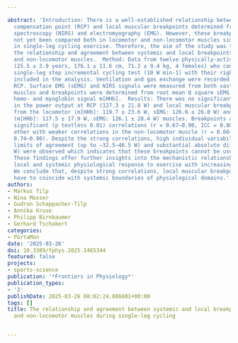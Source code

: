 ---
abstract: 'Introduction: There is a well-established relationship between the respiratory
  compensation point (RCP) and local muscular breakpoints determined from near-infrared
  spectroscopy (NIRS) and electromyography (EMG). However, these breakpoints have
  not yet been compared both in locomotor and non-locomotor muscles simultaneously
  in single-leg cycling exercise. Therefore, the aim of the study was to investigate
  the relationship and agreement between systemic and local breakpoints in locomotor
  and non-locomotor muscles.  Method: Data from twelve physically-active participants
  (25.5 ± 3.9 years, 176.1 ± 11.6 cm, 71.2 ± 9.4 kg, 4 females) who completed a continuous
  single-leg step incremental cycling test (10 W min-1) with their right leg were
  included in the analysis. Ventilation and gas exchange were recorded to determine
  RCP. Surface EMG (sEMG) and NIRS signals were measured from both vasti lateralis
  muscles and breakpoints were determined from root mean Q square sEMG and deoxygenated
  hemo- and myoglobin signal m[HHb].  Results: There was no significant difference
  in the power output at RCP (127.3 ± 21.8 W) and local muscular breakpoints both
  from the locomotor (m[HHb]: 119.7 ± 23.6 W, sEMG: 126.6 ± 26.0 W) and non-locomotor
  (m[HHb]: 117.5 ± 17.9 W, sEMG: 126.1 ± 28.4 W) muscles. Breakpoints also showed
  significant (p textless 0.01) correlations (r = 0.67–0.90, ICC = 0.80–0.94) to each
  other with weaker correlations in the non-locomotor muscle (r = 0.66–0.86, ICC =
  0.74–0.90). Despite the strong correlations, high individual variability and weak
  limits of agreement (up to −32.5–46.5 W) and substantial absolute differences (10.2–16.7
  W) were observed which indicates that these breakpoints cannot be used interchangeably.  Discussion:
  These findings offer further insights into the mechanistic relationship between
  local and systemic physiological response to exercise with increasing workload.
  We conclude that, despite strong correlations, local muscular breakpoints do not
  have to coincide with systemic boundaries of physiological domains.'
authors:
- Markus Tilp
- Nina Mosser
- Gudrun Schappacher-Tilp
- Annika Kruse
- Philipp Birnbaumer
- Gerhard Tschakert
categories:
- PortaMon
date: '2025-03-26'
doi: 10.3389/fphys.2025.1465344
featured: false
projects:
- sports-science
publication: '*Frontiers in Physiology*'
publication_types:
- '2'
publishDate: 2025-03-26 08:02:24.886601+00:00
tags: []
title: The relationship and agreement between systemic and local breakpoints in locomotor
  and non-locomotor muscles during single-leg cycling

---
